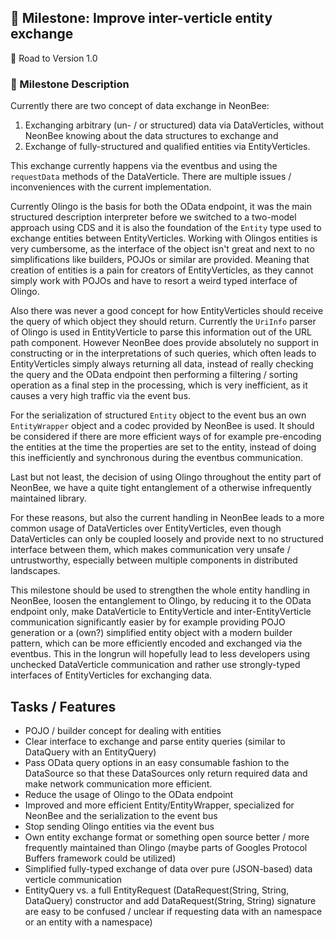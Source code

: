 ## 🚀 Milestone: Improve inter-verticle entity exchange
 🌌 Road to Version 1.0

### 📝 Milestone Description

Currently there are two concept of data exchange in NeonBee:

1. Exchanging arbitrary (un- / or structured) data via DataVerticles, without NeonBee knowing about the data structures to exchange and
2. Exchange of fully-structured and qualified entities via EntityVerticles.

This exchange currently happens via the eventbus and using the `requestData` methods of the DataVerticle. There are multiple issues / inconveniences with the current implementation.

Currently Olingo is the basis for both the OData endpoint, it was the main structured description interpreter before we switched to a two-model approach using CDS and it is also the foundation of the `Entity` type used to exchange entities between EntityVerticles. Working with Olingos entities is very cumbersome, as the interface of the object isn't great and next to no simplifications like builders, POJOs or similar are provided. Meaning that creation of entities is a pain for creators of EntityVerticles, as they cannot simply work with POJOs and have to resort a weird typed interface of Olingo.

Also there was never a good concept for how EntityVerticles should receive the query of which object they should return. Currently the `UriInfo` parser of Olingo is used in EntityVerticle to parse this information out of the URL path component. However NeonBee does provide absolutely no support in constructing or in the interpretations of such queries, which often leads to EntityVerticles simply always returning all data, instead of really checking the query and the OData endpoint then performing a filtering / sorting operation as a final step in the processing, which is very inefficient, as it causes a very high traffic via the event bus.

For the serialization of structured `Entity` object to the event bus an own `EntityWrapper` object and a codec provided by NeonBee is used. It should be considered if there are more efficient ways of for example pre-encoding the entities at the time the properties are set to the entity, instead of doing this inefficiently and synchronous during the eventbus communication.

Last but not least, the decision of using Olingo throughout the entity part of NeonBee, we have a quite tight entanglement of a otherwise infrequently maintained library.

For these reasons, but also the current handling in NeonBee leads to a more common usage of DataVerticles over EntityVerticles, even though DataVerticles can only be coupled loosely and provide next to no structured interface between them, which makes communication very unsafe / untrustworthy, especially between multiple components in distributed landscapes.

This milestone should be used to strengthen the whole entity handling in NeonBee, loosen the entanglement to Olingo, by reducing it to the OData endpoint only, make DataVerticle to EntityVerticle and inter-EntityVerticle communication significantly easier by for example providing POJO generation or a (own?) simplified entity object with a modern builder pattern, which can be more efficiently encoded and exchanged via the eventbus. This in the longrun will hopefully lead to less developers using unchecked DataVerticle communication and rather use strongly-typed interfaces of EntityVerticles for exchanging data.

## Tasks / Features

- POJO / builder concept for dealing with entities
- Clear interface to exchange and parse entity queries (similar to DataQuery with an EntityQuery)
- Pass OData query options in an easy consumable fashion to the DataSource so that these DataSources only return required data and make network communication more efficient.
- Reduce the usage of Olingo to the OData endpoint
- Improved and more efficient Entity/EntityWrapper, specialized for NeonBee and the serialization to the event bus
- Stop sending Olingo entities via the event bus
- Own entity exchange format or something open source better / more frequently maintained than Olingo (maybe parts of Googles Protocol Buffers framework could be utilized)
- Simplified fully-typed exchange of data over pure (JSON-based) data verticle communication
- EntityQuery vs. a full EntityRequest (DataRequest(String, String, DataQuery) constructor and add DataRequest(String, String) signature are easy to be confused / unclear if requesting data with an namespace or an entity with a namespace)